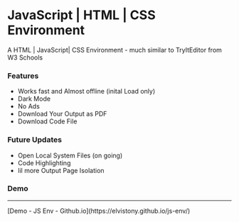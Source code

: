 # JavaScript | HTML | CSS Environment

A HTML | JavaScript| CSS Environment  - much similar to TryItEditor from W3 Schools

### Features
- Works fast and Almost offline (inital Load only)
- Dark Mode
- No Ads
- Download Your Output as PDF
- Download Code File

### Future Updates
- Open Local System Files (on going)
- Code Highlighting
- lil more Output Page Isolation

### Demo
<hr>
[Demo - JS Env - Github.io](https://elvistony.github.io/js-env/)
